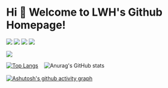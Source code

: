# Hi 🎉 Welcome to LWH's Github Homepage!
<p>
<img src="https://img.shields.io/static/v1?label=Program&message=JavaScript&color=yellow"/>
<img src="https://img.shields.io/static/v1?label=Frame&message=Vue&color=brightgreen"/>
<a href="https://1553690132.github.io/blog/"><img src="https://img.shields.io/static/v1?label=NewBlog&message=blog-vuepress&color=orange"/></a>
<a href="https://www.cnblogs.com/LWHCoding/"><img src="https://img.shields.io/static/v1?label=Blog&message=cnblogs&color=blue"/></a>
</p>

<img src="https://readme-typing-svg.herokuapp.com/?lines=Welcome,%20visitor!;Hello%20Github%20World!;Like%20Vue.&font=Roboto&color=5eba86" />


[![Top Langs](https://github-readme-stats.vercel.app/api/top-langs/?username=1553690132&layout=compact&theme=buefy)](https://github.com/1553690132) &nbsp;&nbsp;
![Anurag's GitHub stats](https://github-readme-stats.vercel.app/api?username=1553690132&show_icons=true&hide=stars&theme=buefy)
<br/><br/>
[![Ashutosh's github activity graph](https://github-readme-activity-graph.cyclic.app/graph?username=1553690132&theme=vue)](https://github.com/1553690132)
